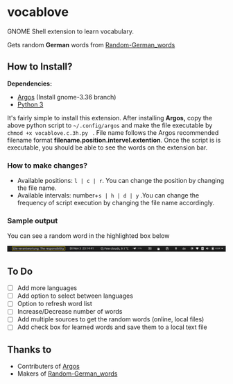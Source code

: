 # vocablove

GNOME Shell extension to learn vocabulary.

Gets random **German** words from [Random-German_words](https://www.bestrandoms.com/random-german-words)

## How to Install?

**Dependencies:**

* [Argos](https://github.com/rammie/argos/tree/gnome-3.36) (Install gnome-3.36 branch)
* [Python 3](https://www.python.org/)

It's fairly simple to install this extension. After installing **Argos,**  copy the above python script to `~/.config/argos` and make the file executable by `chmod +x vocablove.c.3h.py ` . File name follows the Argos recommended filename format **filename.position.intervel.extention**. Once the script is is executable, you should be able to see the words on the extension bar.

### How to make changes?

+ Available positions: `l | c | r`. You can change the position by changing the file name.
+ Available intervals:  number+`s | h | d | y` .You can change the frequency of script execution by changing the file name accordingly. 

### Sample output

You can see a random word in the highlighted box below

![Sample ouut](sample_result.png)

## To Do

- [ ] Add more languages
- [ ] Add option to select between languages
- [ ] Option to refresh word list
- [ ] Increase/Decrease number of words
- [ ] Add multiple sources to get the random words (online, local files)
- [ ] Add check box for learned words and save them to a local text file

## Thanks to

* Contributers of [Argos](https://github.com/rammie/argos/tree/gnome-3.36)
* Makers of [Random-German_words](https://www.bestrandoms.com/random-german-words)